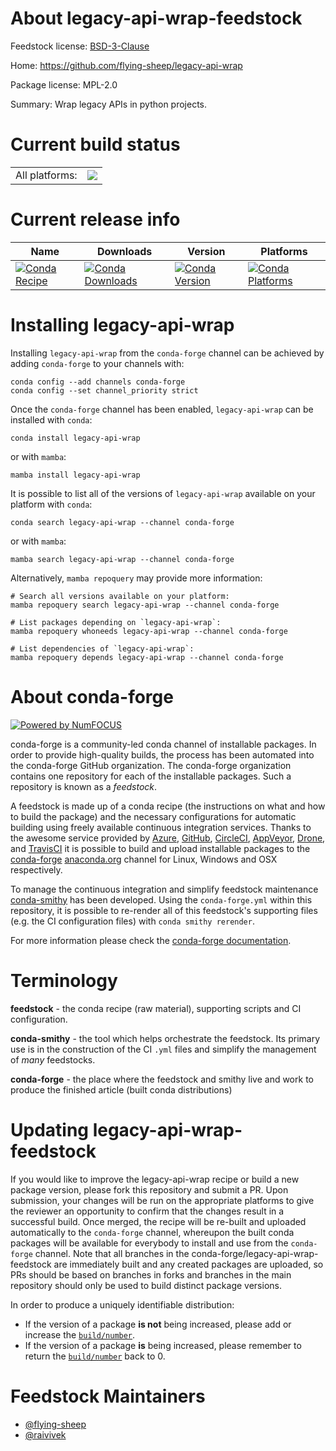 About legacy-api-wrap-feedstock
===============================

Feedstock license: [BSD-3-Clause](https://github.com/conda-forge/legacy-api-wrap-feedstock/blob/main/LICENSE.txt)

Home: https://github.com/flying-sheep/legacy-api-wrap

Package license: MPL-2.0

Summary: Wrap legacy APIs in python projects.

Current build status
====================


<table><tr><td>All platforms:</td>
    <td>
      <a href="https://dev.azure.com/conda-forge/feedstock-builds/_build/latest?definitionId=9481&branchName=main">
        <img src="https://dev.azure.com/conda-forge/feedstock-builds/_apis/build/status/legacy-api-wrap-feedstock?branchName=main">
      </a>
    </td>
  </tr>
</table>

Current release info
====================

| Name | Downloads | Version | Platforms |
| --- | --- | --- | --- |
| [![Conda Recipe](https://img.shields.io/badge/recipe-legacy--api--wrap-green.svg)](https://anaconda.org/conda-forge/legacy-api-wrap) | [![Conda Downloads](https://img.shields.io/conda/dn/conda-forge/legacy-api-wrap.svg)](https://anaconda.org/conda-forge/legacy-api-wrap) | [![Conda Version](https://img.shields.io/conda/vn/conda-forge/legacy-api-wrap.svg)](https://anaconda.org/conda-forge/legacy-api-wrap) | [![Conda Platforms](https://img.shields.io/conda/pn/conda-forge/legacy-api-wrap.svg)](https://anaconda.org/conda-forge/legacy-api-wrap) |

Installing legacy-api-wrap
==========================

Installing `legacy-api-wrap` from the `conda-forge` channel can be achieved by adding `conda-forge` to your channels with:

```
conda config --add channels conda-forge
conda config --set channel_priority strict
```

Once the `conda-forge` channel has been enabled, `legacy-api-wrap` can be installed with `conda`:

```
conda install legacy-api-wrap
```

or with `mamba`:

```
mamba install legacy-api-wrap
```

It is possible to list all of the versions of `legacy-api-wrap` available on your platform with `conda`:

```
conda search legacy-api-wrap --channel conda-forge
```

or with `mamba`:

```
mamba search legacy-api-wrap --channel conda-forge
```

Alternatively, `mamba repoquery` may provide more information:

```
# Search all versions available on your platform:
mamba repoquery search legacy-api-wrap --channel conda-forge

# List packages depending on `legacy-api-wrap`:
mamba repoquery whoneeds legacy-api-wrap --channel conda-forge

# List dependencies of `legacy-api-wrap`:
mamba repoquery depends legacy-api-wrap --channel conda-forge
```


About conda-forge
=================

[![Powered by
NumFOCUS](https://img.shields.io/badge/powered%20by-NumFOCUS-orange.svg?style=flat&colorA=E1523D&colorB=007D8A)](https://numfocus.org)

conda-forge is a community-led conda channel of installable packages.
In order to provide high-quality builds, the process has been automated into the
conda-forge GitHub organization. The conda-forge organization contains one repository
for each of the installable packages. Such a repository is known as a *feedstock*.

A feedstock is made up of a conda recipe (the instructions on what and how to build
the package) and the necessary configurations for automatic building using freely
available continuous integration services. Thanks to the awesome service provided by
[Azure](https://azure.microsoft.com/en-us/services/devops/), [GitHub](https://github.com/),
[CircleCI](https://circleci.com/), [AppVeyor](https://www.appveyor.com/),
[Drone](https://cloud.drone.io/welcome), and [TravisCI](https://travis-ci.com/)
it is possible to build and upload installable packages to the
[conda-forge](https://anaconda.org/conda-forge) [anaconda.org](https://anaconda.org/)
channel for Linux, Windows and OSX respectively.

To manage the continuous integration and simplify feedstock maintenance
[conda-smithy](https://github.com/conda-forge/conda-smithy) has been developed.
Using the ``conda-forge.yml`` within this repository, it is possible to re-render all of
this feedstock's supporting files (e.g. the CI configuration files) with ``conda smithy rerender``.

For more information please check the [conda-forge documentation](https://conda-forge.org/docs/).

Terminology
===========

**feedstock** - the conda recipe (raw material), supporting scripts and CI configuration.

**conda-smithy** - the tool which helps orchestrate the feedstock.
                   Its primary use is in the construction of the CI ``.yml`` files
                   and simplify the management of *many* feedstocks.

**conda-forge** - the place where the feedstock and smithy live and work to
                  produce the finished article (built conda distributions)


Updating legacy-api-wrap-feedstock
==================================

If you would like to improve the legacy-api-wrap recipe or build a new
package version, please fork this repository and submit a PR. Upon submission,
your changes will be run on the appropriate platforms to give the reviewer an
opportunity to confirm that the changes result in a successful build. Once
merged, the recipe will be re-built and uploaded automatically to the
`conda-forge` channel, whereupon the built conda packages will be available for
everybody to install and use from the `conda-forge` channel.
Note that all branches in the conda-forge/legacy-api-wrap-feedstock are
immediately built and any created packages are uploaded, so PRs should be based
on branches in forks and branches in the main repository should only be used to
build distinct package versions.

In order to produce a uniquely identifiable distribution:
 * If the version of a package **is not** being increased, please add or increase
   the [``build/number``](https://docs.conda.io/projects/conda-build/en/latest/resources/define-metadata.html#build-number-and-string).
 * If the version of a package **is** being increased, please remember to return
   the [``build/number``](https://docs.conda.io/projects/conda-build/en/latest/resources/define-metadata.html#build-number-and-string)
   back to 0.

Feedstock Maintainers
=====================

* [@flying-sheep](https://github.com/flying-sheep/)
* [@raivivek](https://github.com/raivivek/)

